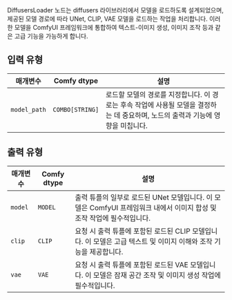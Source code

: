 DiffusersLoader 노드는 diffusers 라이브러리에서 모델을 로드하도록 설계되었으며, 제공된 모델 경로에 따라 UNet, CLIP, VAE 모델을 로드하는 작업을 처리합니다. 이러한 모델을 ComfyUI 프레임워크에 통합하여 텍스트-이미지 생성, 이미지 조작 등과 같은 고급 기능을 가능하게 합니다.

## 입력 유형

| 매개변수    | Comfy dtype  | 설명 |
|--------------|--------------|-------------|
| `model_path` | `COMBO[STRING]` | 로드할 모델의 경로를 지정합니다. 이 경로는 후속 작업에 사용될 모델을 결정하는 데 중요하며, 노드의 출력과 기능에 영향을 미칩니다. |

## 출력 유형

| 매개변수 | Comfy dtype | 설명 |
|-----------|-------------|-------------|
| `model`   | `MODEL`     | 출력 튜플의 일부로 로드된 UNet 모델입니다. 이 모델은 ComfyUI 프레임워크 내에서 이미지 합성 및 조작 작업에 필수적입니다. |
| `clip`    | `CLIP`      | 요청 시 출력 튜플에 포함된 로드된 CLIP 모델입니다. 이 모델은 고급 텍스트 및 이미지 이해와 조작 기능을 제공합니다. |
| `vae`     | `VAE`       | 요청 시 출력 튜플에 포함된 로드된 VAE 모델입니다. 이 모델은 잠재 공간 조작 및 이미지 생성 작업에 필수적입니다. |
